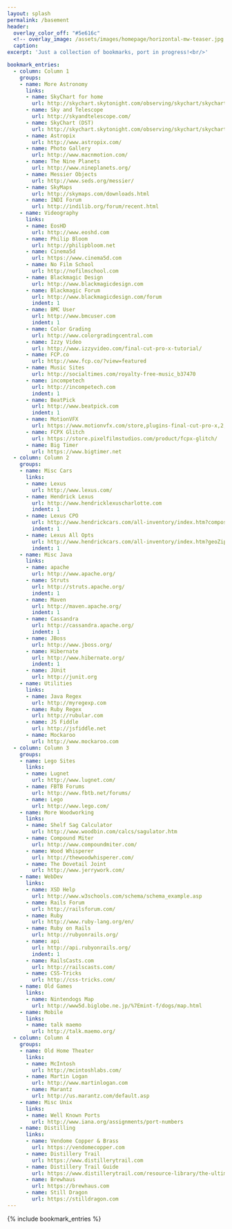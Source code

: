 ```yaml
---
layout: splash
permalink: /basement
header:
  overlay_color_off: "#5e616c"
  <!-- overlay_image: /assets/images/homepage/horizontal-mw-teaser.jpg -->
  caption:
excerpt: 'Just a collection of bookmarks, port in progress!<br/>'

bookmark_entries:
  - column: Column 1
    groups:
    - name: More Astronomy
      links:
      - name: SkyChart for home
        url: http://skychart.skytonight.com/observing/skychart/skychart.asp?lat=+35.08&amp;lng=-80.68&amp;timezone=-5&amp;dst=off&amp;city=Stallings&amp;state=NC&amp;country=US&amp;
      - name: Sky and Telescope
        url: http://skyandtelescope.com/
      - name: SkyChart (DST)
        url: http://skychart.skytonight.com/observing/skychart/skychart.asp?lat=+35.08&amp;lng=-80.68&amp;timezone=-5&amp;dst=on&amp;city=Stallings&amp;state=NC&amp;country=US&amp;
      - name: Astropix
        url: http://www.astropix.com/
      - name: Photo Gallery
        url: http://www.macnmotion.com/
      - name: The Nine Planets
        url: http://www.nineplanets.org/
      - name: Messier Objects
        url: http://www.seds.org/messier/
      - name: SkyMaps
        url: http://skymaps.com/downloads.html
      - name: INDI Forum
        url: http://indilib.org/forum/recent.html
    - name: Videography
      links:
      - name: EosHD
        url: http://www.eoshd.com
      - name: Philip Bloom
        url: http://philipbloom.net
      - name: Cinema5d
        url: https://www.cinema5d.com
      - name: No Film School
        url: http://nofilmschool.com
      - name: Blackmagic Design
        url: http://www.blackmagicdesign.com
      - name: Blackmagic Forum
        url: http://www.blackmagicdesign.com/forum
        indent: 1
      - name: BMC User
        url: http://www.bmcuser.com
        indent: 1
      - name: Color Grading
        url: http://www.colorgradingcentral.com
      - name: Izzy Video
        url: http://www.izzyvideo.com/final-cut-pro-x-tutorial/
      - name: FCP.co
        url: http://www.fcp.co/?view=featured
      - name: Music Sites
        url: http://socialtimes.com/royalty-free-music_b37470
      - name: incompetech
        url: http://incompetech.com
        indent: 1
      - name: BeatPick
        url: http://www.beatpick.com
        indent: 1
      - name: MotionVFX
        url: https://www.motionvfx.com/store,plugins-final-cut-pro-x,2,8.html?page=1
      - name: FCPX Glitch
        url: https://store.pixelfilmstudios.com/product/fcpx-glitch/
      - name: Big Timer
        url: https://www.bigtimer.net
  - column: Column 2
    groups:
    - name: Misc Cars
      links:
      - name: Lexus
        url: http://www.lexus.com/
      - name: Hendrick Lexus
        url: http://www.hendricklexuscharlotte.com
        indent: 1
      - name: Lexus CPO
        url: http://www.hendrickcars.com/all-inventory/index.htm?compositeType=certified&make=Lexus&geoZip=28277&geoRadius=50&sortBy=internetPrice+asc&
        indent: 1
      - name: Lexus All Opts
        url: http://www.hendrickcars.com/all-inventory/index.htm?geoZip=28277&geoRadius=250&search=&compositeType=&year=2018&year=2017&year=2016&year=2015&year=2014&make=Lexus&model=GS+200t&model=GS+350&model=GS+F&model=IS+200t&model=IS+250&model=IS+250C&model=IS+300&model=IS+350&model=NX+200t&model=RC+300&model=RC+350&model=RC+F&odometer=1-60000&gvOption=Navigation+System&geoZip=28277&geoRadius=250&sortBy=internetPrice+asc
        indent: 1
    - name: Misc Java
      links:
      - name: apache
        url: http://www.apache.org/
      - name: Struts
        url: http://struts.apache.org/
        indent: 1
      - name: Maven
        url: http://maven.apache.org/
        indent: 1
      - name: Cassandra
        url: http://cassandra.apache.org/
        indent: 1
      - name: JBoss
        url: http://www.jboss.org/
      - name: Hibernate
        url: http://www.hibernate.org/
        indent: 1
      - name: JUnit
        url: http://junit.org
    - name: Utilities
      links:
      - name: Java Regex
        url: http://myregexp.com
      - name: Ruby Regex
        url: http://rubular.com
      - name: JS Fiddle
        url: http://jsfiddle.net
      - name: Mockaroo
        url: http://www.mockaroo.com
  - column: Column 3
    groups:
    - name: Lego Sites
      links:
      - name: Lugnet
        url: http://www.lugnet.com/
      - name: FBTB Forums
        url: http://www.fbtb.net/forums/
      - name: Lego
        url: http://www.lego.com/
    - name: More Woodworking
      links:
      - name: Shelf Sag Calculator
        url: http://www.woodbin.com/calcs/sagulator.htm
      - name: Compound Miter
        url: http://www.compoundmiter.com/
      - name: Wood Whisperer
        url: http://thewoodwhisperer.com/
      - name: The Dovetail Joint
        url: http://www.jerrywork.com/
    - name: WebDev
      links:
      - name: XSD Help
        url: http://www.w3schools.com/schema/schema_example.asp
      - name: Rails Forum
        url: http://railsforum.com/
      - name: Ruby
        url: http://www.ruby-lang.org/en/
      - name: Ruby on Rails
        url: http://rubyonrails.org/
      - name: api
        url: http://api.rubyonrails.org/
        indent: 1
      - name: RailsCasts.com
        url: http://railscasts.com/
      - name: CSS-Tricks
        url: http://css-tricks.com/
    - name: Old Games
      links:
      - name: Nintendogs Map
        url: http://www5d.biglobe.ne.jp/%7Emint-f/dogs/map.html
    - name: Mobile
      links:
      - name: talk maemo
        url: http://talk.maemo.org/
  - column: Column 4
    groups:
    - name: Old Home Theater
      links:
      - name: McIntosh
        url: http://mcintoshlabs.com/
      - name: Martin Logan
        url: http://www.martinlogan.com
      - name: Marantz
        url: http://us.marantz.com/default.asp
    - name: Misc Unix
      links:
      - name: Well Known Ports
        url: http://www.iana.org/assignments/port-numbers
    - name: Distilling
      links:
      - name: Vendome Copper & Brass
        url: https://vendomecopper.com
      - name: Distillery Trail
        url: https://www.distillerytrail.com
      - name: Distillery Trail Guide
        url: https://www.distillerytrail.com/resource-library/the-ultimate-guide-to-choosing-the-right-still-for-your-distillery-brandscape/
      - name: Brewhaus
        url: https://brewhaus.com
      - name: Still Dragon
        url: https://stilldragon.com
---
```


{% include bookmark_entries %}
